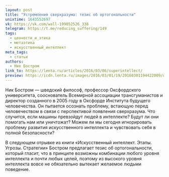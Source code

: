 ```yaml
---
layout: post
title: "Устремления сверхразума: тезис об ортогональности"
unixtime: 1643552697
vk: https://vk.com/wall-199052526_338
telegram: https://t.me/reducing_suffering/149
tags:
  - ценности_и_этика
  - метаэтика
  - искусственный_интеллект
meta_tags:
  - статьи
authors:
  - Ник Бостром
link_to: https://lenta.ru/articles/2016/03/06/superintellect/
preview: https://icdn.lenta.ru/images/2016/03/01/19/20160301194422009/detail_63b478b907c991e7bec21fa6856d3594.jpg
---
```

Ник Бостром — шведский философ, профессор Оксфордского университета, сооснователь Всемирной ассоциации трансгуманистов и директор созданного в 2005 году в Оксфорде Института будущего человечества. Он пытается осознать проблему, встающую перед человечеством в связи с перспективой появления сверхразума. Что случится, если машины превзойдут людей в интеллекте? Будут ли они помогать нам или уничтожат? Можем ли мы сегодня игнорировать проблему развития искусственного интеллекта и чувствовать себя в полной безопасности?

В следующем отрывке из книги «Искусственный интеллект. Этапы. Угрозы. Стратегии» Бостром предлагает тезис об ортогональности, который гласит, что в принципе возможны комбинации любого уровня интеллекта и почти любых целей, поэтому из высокого уровня интеллекта вовсе не обязательно вытекает желаемое людьми поведение.